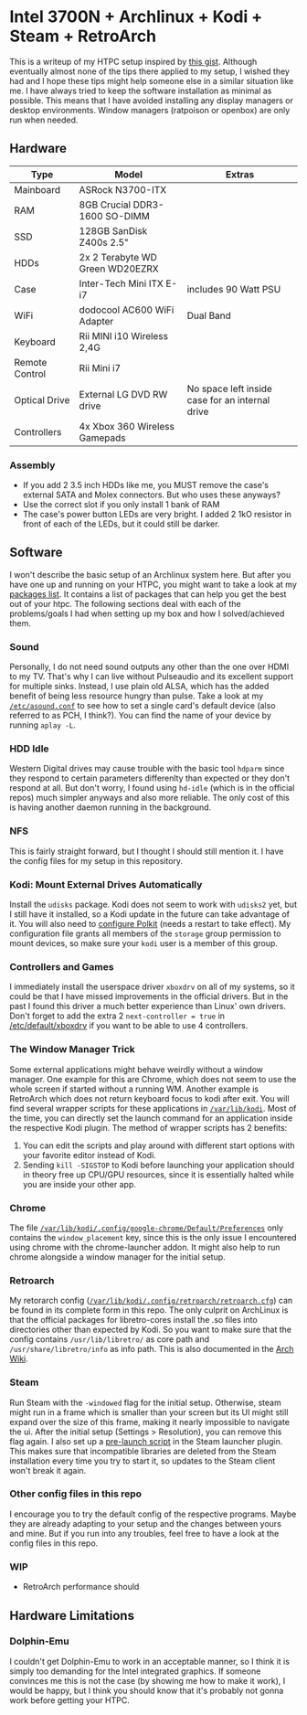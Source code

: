 # Intel 3700N + Archlinux + Kodi + Steam + RetroArch
This is a writeup of my HTPC setup inspired by [this gist](https://gist.github.com/SierraNL/8837b787bb0905a709d0).
Although eventually almost none of the tips there applied to my setup, I wished they had and I hope these tips might help someone else in a similar situation like me.
I have always tried to keep the software installation as minimal as possible.
This means that I have avoided installing any display managers or desktop environments.
Window managers (ratpoison or openbox) are only run when needed.

## Hardware
|Type|Model|Extras|
|---|---|---|
|Mainboard|ASRock N3700-ITX||
|RAM|8GB Crucial DDR3-1600 SO-DIMM||
|SSD|128GB SanDisk Z400s 2.5"||
|HDDs|2x 2 Terabyte WD Green WD20EZRX||
|Case|Inter-Tech Mini ITX E-i7|includes 90 Watt PSU|
|WiFi|dodocool AC600 WiFi Adapter|Dual Band|
|Keyboard|Rii MINI i10 Wireless 2,4G||
|Remote Control|Rii Mini i7||
|Optical Drive|External LG DVD RW drive|No space left inside case for an internal drive|
|Controllers|4x Xbox 360 Wireless Gamepads||

### Assembly
* If you add 2 3.5 inch HDDs like me, you MUST remove the case's external SATA and Molex connectors. But who uses these anyways?
* Use the correct slot if you only install 1 bank of RAM
* The case's power button LEDs are very bright. I added 2 1kO resistor in front of each of the LEDs, but it could still be darker.

## Software
I won't describe the basic setup of an Archlinux system here.
But after you have one up and running on your HTPC, you might want to take a look at my [packages list](packages).
It contains a list of packages that can help you get the best out of your htpc.
The following sections deal with each of the problems/goals I had when setting up my box and how I solved/achieved them.

### Sound
Personally, I do not need sound outputs any other than the one over HDMI to my TV.
That's why I can live without Pulseaudio and its excellent support for multiple sinks.
Instead, I use plain old ALSA, which has the added benefit of being less resource hungry than pulse.
Take a look at my [`/etc/asound.conf`](etc/asound.conf) to see how to set a single card's default device (also referred to as PCH, I think?).
You can find the name of your device by running `aplay -L`.

### HDD Idle
Western Digital drives may cause trouble with the basic tool `hdparm` since they respond to certain parameters differenlty than expected or they don't respond at all.
But don't worry, I found using `hd-idle` (which is in the official repos) much simpler anyways and also more reliable.
The only cost of this is having another daemon running in the background.

### NFS
This is fairly straight forward, but I thought I should still mention it.
I have the config files for my setup in this repository.

### Kodi: Mount External Drives Automatically
Install the  `udisks` package.
Kodi does not seem to work with `udisks2` yet, but I still have it installed, so a Kodi update in the future can take advantage of it.
You will also need to [configure Polkit](etc/polkit-1/rules.d/50-udisks.rules/50-udisks.rules) (needs a restart to take effect).
My configuration file grants all members of the `storage` group permission to mount devices, so make sure your `kodi` user is a member of this group.

### Controllers and Games
I immediately install the userspace driver `xboxdrv` on all of my systems, so it could be that I have missed improvements in the official drivers.
But in the past I found this driver a much better experience than Linux' own drivers.
Don't forget to add the extra 2 `next-controller = true` in [/etc/default/xboxdrv](etc/default/xboxdrv) if you want to be able to use 4 controllers.

### The Window Manager Trick
Some external applications might behave weirdly without a window manager.
One example for this are Chrome, which does not seem to use the whole screen if started without a running WM.
Another example is RetroArch which does not return keyboard focus to kodi after exit.
You will find several wrapper scripts for these applications in [`/var/lib/kodi`](var/lib/kodi).
Most of the time, you can directly set the launch command for an application inside the respective Kodi plugin.
The method of wrapper scripts has 2 benefits:
1. You can edit the scripts and play around with different start options with your favorite editor instead of Kodi.
2. Sending `kill -SIGSTOP` to Kodi before launching your application should in theory free up CPU/GPU resources, since it is essentially halted while you are inside your other app.

### Chrome
The file [`/var/lib/kodi/.config/google-chrome/Default/Preferences`](var/lib/kodi/.config/google-chrome/Default/Preferences) only contains the `window_placement` key, since this is the only issue I encountered using chrome with the chrome-launcher addon.
It might also help to run chrome alongside a window manager for the initial setup.

### Retroarch
My retorarch config ([`/var/lib/kodi/.config/retroarch/retroarch.cfg`](var/lib/kodi/.config/retroarch/retroarch.cfg)) can be found in its complete form in this repo.
The only culprit on ArchLinux is that the official packages for libretro-cores install the .so files into directories other than expected by Kodi.
So you want to make sure that the config contains `/usr/lib/libretro/` as core path and `/usr/share/libretro/info` as info path.
This is also documented in the [Arch Wiki](https://wiki.archlinux.org/index.php/RetroArch#No_cores_found).

### Steam
Run Steam with the `-windowed` flag for the initial setup.
Otherwise, steam might run in a frame which is smaller than your screen but its UI might still expand over the size of this frame, making it nearly impossible to navigate the ui.
After the initial setup (Settings > Resolution), you can remove this flag again.
I also set up a [pre-launch script](var/lib/kodi/pre-steam.sh) in the Steam launcher plugin.
This makes sure that incompatible libraries are deleted from the Steam installation every time you try to start it, so updates to the Steam client won't break it again.

### Other config files in this repo
I encourage you to try the default config of the respective programs.
Maybe they are already adapting to your setup and the changes between yours and mine.
But if you run into any troubles, feel free to have a look at the config files in this repo.

### WIP
* RetroArch performance should 

## Hardware Limitations
### Dolphin-Emu
I couldn't get Dolphin-Emu to work in an acceptable manner, so I think it is simply too demanding for the Intel integrated graphics.
If someone convinces me this is not the case (by showing me how to make it work), I would be happy, but I think you should know that it's probably not gonna work before getting your HTPC.
